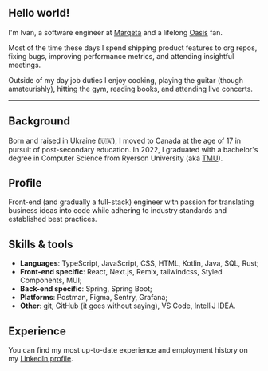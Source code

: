## Hello world!

I'm Ivan, a software engineer at [Marqeta](https://www.marqeta.com/) and a lifelong [Oasis](<https://en.wikipedia.org/wiki/Oasis_(band)>) fan.

Most of the time these days I spend shipping product features to org repos, fixing bugs, improving performance metrics, and attending insightful meetings.

Outside of my day job duties I enjoy cooking, playing the guitar (though amateurishly), hitting the gym, reading books, and attending live concerts.

---

## Background

Born and raised in Ukraine (🇺🇦), I moved to Canada at the age of 17 in pursuit of post-secondary education. In 2022, I graduated with a bachelor's degree in Computer Science from Ryerson University (aka [TMU](https://en.wikipedia.org/wiki/Toronto_Metropolitan_University)).

## Profile

Front-end (and gradually a full-stack) engineer with passion for translating business ideas into code while adhering to industry standards and established best practices.

## Skills & tools

- **Languages**: TypeScript, JavaScript, CSS, HTML, Kotlin, Java, SQL, Rust;
- **Front-end specific**: React, Next.js, Remix, tailwindcss, Styled Components, MUI;
- **Back-end specific**: Spring, Spring Boot;
- **Platforms**: Postman, Figma, Sentry, Grafana;
- **Other**: git, GitHub (it goes without saying), VS Code, IntelliJ IDEA.

## Experience

You can find my most up-to-date experience and employment history on my [LinkedIn profile](https://www.linkedin.com/in/ivanlytovka/).
